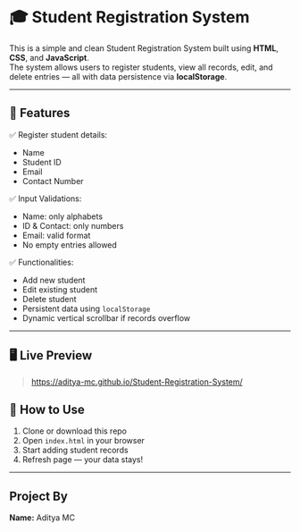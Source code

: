 # 🎓 Student Registration System

This is a simple and clean Student Registration System built using **HTML**, **CSS**, and **JavaScript**.  
The system allows users to register students, view all records, edit, and delete entries — all with data persistence via **localStorage**.

---

## 🔧 Features

✅ Register student details:
- Name  
- Student ID  
- Email  
- Contact Number  

✅ Input Validations:
- Name: only alphabets  
- ID & Contact: only numbers  
- Email: valid format  
- No empty entries allowed  

✅ Functionalities:
- Add new student
- Edit existing student
- Delete student
- Persistent data using `localStorage`
- Dynamic vertical scrollbar if records overflow

---

## 🖥️ Live Preview

> https://aditya-mc.github.io/Student-Registration-System/

## 📌 How to Use

1. Clone or download this repo  
2. Open `index.html` in your browser  
3. Start adding student records  
4. Refresh page — your data stays!

---

## Project By

**Name:** Aditya MC


